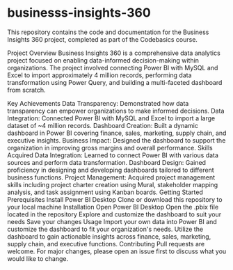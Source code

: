 # businesss-insights-360
This repository contains the code and documentation for the Business Insights 360 project, completed as part of the Codebasics course.

Project Overview
Business Insights 360 is a comprehensive data analytics project focused on enabling data-informed decision-making within organizations. The project involved connecting Power BI with MySQL and Excel to import approximately 4 million records, performing data transformation using Power Query, and building a multi-faceted dashboard from scratch.

Key Achievements
Data Transparency: Demonstrated how data transparency can empower organizations to make informed decisions.
Data Integration: Connected Power BI with MySQL and Excel to import a large dataset of ~4 million records.
Dashboard Creation: Built a dynamic dashboard in Power BI covering finance, sales, marketing, supply chain, and executive insights.
Business Impact: Designed the dashboard to support the organization in improving gross margins and overall performance.
Skills Acquired
Data Integration: Learned to connect Power BI with various data sources and perform data transformation.
Dashboard Design: Gained proficiency in designing and developing dashboards tailored to different business functions.
Project Management: Acquired project management skills including project charter creation using Mural, stakeholder mapping analysis, and task assignment using Kanban boards.
Getting Started
Prerequisites
Install Power BI Desktop
Clone or download this repository to your local machine
Installation
Open Power BI Desktop
Open the .pbix file located in the repository
Explore and customize the dashboard to suit your needs
Save your changes
Usage
Import your own data into Power BI and customize the dashboard to fit your organization's needs.
Utilize the dashboard to gain actionable insights across finance, sales, marketing, supply chain, and executive functions.
Contributing
Pull requests are welcome. For major changes, please open an issue first to discuss what you would like to change.




